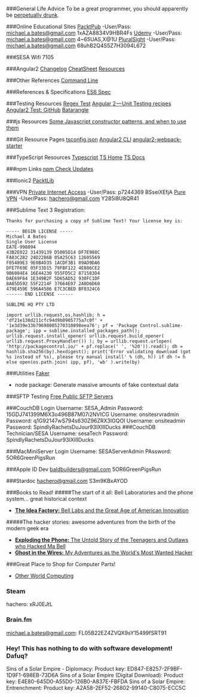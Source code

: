 ###General Life Advice
To be a great programmer, you should apparently be [perpetually drunk](http://www.cbsnews.com/news/can-alcohol-make-men-smarter-study-suggests-yes/).

###Online Educational Sites
[PacktPub](https://www.packtpub.com/)
  -User/Pass: michael.a.bates@gmail.com   1xAZA8834V9HBR4Fs
[Udemy](https://www.udemy.com/)
  -User/Pass: michael.a.bates@gmail.com 4~65UAS,X@1U
[PluralSight](https://www.pluralsight.com/)
  -User/Pass: michael.a.bates@gmail.com 68uhB2Q4S5Z7H3094L672

###SESA Wifi
7105

###Angular2
[Changelog](https://github.com/angular/angular/blob/master/CHANGELOG.md)
[CheatSheet](https://angular.io/docs/ts/latest/guide/cheatsheet.html)
[Resources](https://github.com/AngularClass/awesome-angular2)

###Other References
[Command Line](https://www.davidbaumgold.com/tutorials/command-line/#what-is)


###References & Specifications
[ES6 Spec](http://www.ecma-international.org/ecma-262/6.0/)

###Testing Resources
[Regex Test](https://regex101.com/#javascript)
[Angular 2 — Unit Testing recipes](https://medium.com/google-developer-experts/angular-2-unit-testing-with-jasmine-defe20421584#.jhg2shd60)
[Angular2 Test: GitHub](https://github.com/angular/angular/tree/e748adda2e7a1f6e302628d0d76b5c3d1e3fc196/modules/angular2/test)
[Batarangle](http://go.rangle.io/batarangle?utm_campaign=Batarangle&utm_source=Rangle%20Homepage)

###js Resources
[Some Javascript constructor patterns, and when to use them](http://www.samselikoff.com/blog/some-Javascript-constructor-patterns/)

###Git Resource Pages
[tsconfig.json](https://github.com/Microsoft/TypeScript/wiki/tsconfig.json)
[Angular2 CLI](https://github.com/angular/angular-cli)
[angular2-webpack-starter](https://github.com/AngularClass/angular2-webpack-starter)


###TypeScript Resources
[Typescript](https://github.com/Microsoft/TypeScript/blob/master/doc/spec.md)
[TS Home](https://github.com/Microsoft/TypeScript/wiki)
[TS Docs](https://typescript.codeplex.com/wikipage?title=Writing%20Definition%20%28.d.ts%29%20Files)

###npm Links
[npm Check Updates](https://www.npmjs.com/package/npm-check-updates)

###Ionic2
[PacktLib](https://www.packtpub.com/packtlib/video/Web%20Development/9781786469144/7675/7677/Bootstrapping+an+Ionic+App)


###VPN
[Private Internet Access]()
  -User/Pass: p7244369 BSseiXEfjA
[Pure VPN]()
  -User/Pass: hachero@gmail.com Y285l8U8QR41




###Sublime Text 3
Registration:

```text
Thanks for purchasing a copy of Sublime Text! Your license key is:

----- BEGIN LICENSE -----
Michael A Bates
Single User License
EA7E-998094
43B2E022 31439139 D5005D14 DF7E988C
FA83C282 24D2286B 05A25C63 12605569
F05489E3 9E0B4D35 1ACDF3B1 09AD9DA6
DFE7F69E 05F33D15 79FBF122 4E886CE2
9B6084E4 16E44230 955FD5C2 871583D4
DAE69F64 1E349B2F 5D65AD52 930FC1DF
8A85D592 55F2214F 37664E07 2A0D6D68
479E459E 596A4586 E7C3CBED BF0324C6
------ END LICENSE ------

SUBLIME HQ PTY LTD
```

```Package Control
import urllib.request,os,hashlib; h = 'df21e130d211cfc94d9b0905775a7c0f' + '1e3d39e33b79698005270310898eea76'; pf = 'Package Control.sublime-package'; ipp = sublime.installed_packages_path(); urllib.request.install_opener( urllib.request.build_opener( urllib.request.ProxyHandler()) ); by = urllib.request.urlopen( 'http://packagecontrol.io/' + pf.replace(' ', '%20')).read(); dh = hashlib.sha256(by).hexdigest(); print('Error validating download (got %s instead of %s), please try manual install' % (dh, h)) if dh != h else open(os.path.join( ipp, pf), 'wb' ).write(by)
```

###Utilities
[Faker](https://www.npmjs.com/package/faker)
  - node package: Generate massive amounts of fake contextual data

###SFTP Testing
[Free Public SFTP Servers](http://www.sftp.net/public-online-sftp-servers)

###CouchDB Login
Username: SESA_Admin
Password: 15GDJ741399M6X3o496B87M07i2NVICG
Username: onsitesrvradmin
Password: q1G92147wS794s630Z96ZRX3IGQOI
Username: onsiteadmin
Password: SpindlyRachetsDuJour93IXIIIDucks
###CouchDB Technician/SESA
Username: sesaTech
Password: SpindlyRachetsDuJour93IXIIIDucks

###MacMiniServer Login
Username: SESAServerAdmin
PAssword: 5OR6GreenPigsRun

###Apple ID Dev
baldbuilders@gmail.com 5OR6GreenPigsRun

###Stardoc
hachero@gmail.com S3m9KBxAYOD

###Books to Read!
#####The start of it all: Bell Laboratories and the phone system... great historical context
- [**The Idea Factory:** Bell Labs and the Great Age of American Innovation](https://itunes.apple.com/us/book/the-idea-factory/id456070729?mt=11)

#####The hacker stories: awesome adventures from the birth of the modern geek era
- [**Exploding the Phone:** The Untold Story of the Teenagers and Outlaws who Hacked Ma Bell](https://itunes.apple.com/ca/book/exploding-the-phone/id570545460?mt=11)
- [**Ghost in the Wires:** My Adventures as the World's Most Wanted Hacker](https://itunes.apple.com/us/book/ghost-in-the-wires/id395522097?mt=11)


###Great Place to Shop for Computer Parts!
- [Other World Computing](https://www.macsales.com/)

### Steam
hachero: xRJ0EJtL

### Brain.fm
michael.a.bates@gmail.com: FL05B22EZ4ZVQX9sY15499fSRT91


### Hey! This has nothing to do with software development! Dafuq?
Sins of a Solar Empire - Diplomacy: Product key: ED847-E8257-2F9BF-1D9F1-698EB-73D6A
Sins of a Solar Empire (Digital Download): Product key: E4E80-645D0-A55D0-126B0-A837E-FBFDA
Sins of a Solar Empire: Entrenchment: Product key: A2A58-2EF52-26802-99140-C8075-ECC5C
